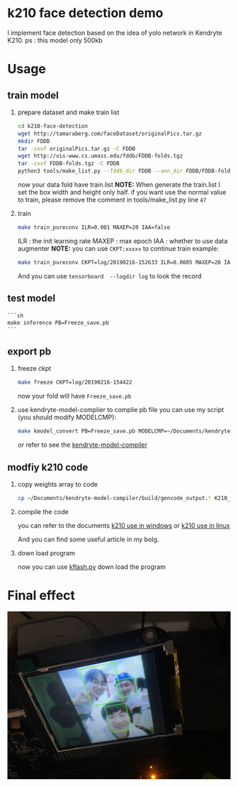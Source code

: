 # k210 face detection demo

I implement face detection based on the idea of ​​yolo network in Kendryte K210. ps : this model only 500kb


# Usage

## train model

1. prepare dataset and make train list

    ```sh
    cd k210-face-detection
    wget http://tamaraberg.com/faceDataset/originalPics.tar.gz
    mkdir FDDB
    tar -zxvf originalPics.tar.gz -C FDDB
    wget http://vis-www.cs.umass.edu/fddb/FDDB-folds.tgz
    tar -zxvf FDDB-folds.tgz -C FDDB
    python3 tools/make_list.py --fddb_dir FDDB --ann_dir FDDB/FDDB-folds
    ```
    now your data fold have train.list
    **NOTE:**  When generate the train.list I set the box width and height only half. if you want use the normal value to train, please remove the comment in tools/make_list.py line `47`
    
2. train 
   
    ```sh
    make train_pureconv ILR=0.001 MAXEP=20 IAA=false
    ```
    ILR   : the init learning rate
    MAXEP : max epoch
    IAA   : whether to use data augmenter
    **NOTE:** you can use `CKPT:xxxxx` to continue train
    example:
    ```sh
    make train_pureconv CKPT=log/20190216-152633 ILR=0.0005 MAXEP=20 IAA=true
    ```
    
    And you can use `tensorboard  --logdir log` to look the record
    
## test model
    ```sh
    make inference PB=Freeze_save.pb
    ```


## export pb

1.  freeze ckpt

    ```sh
    make freeze CKPT=log/20190216-154422 
    ```
    now your fold will have `Freeze_save.pb`

2.  use kendryte-model-complier to complie pb file
    you can use my script (you should modify MODELCMP):
    ```sh
    make kmodel_convert PB=Freeze_save.pb MODELCMP=~/Documents/kendryte-model-compiler
    ```
    or refer to see the [kendryte-model-compiler](https://github.com/kendryte/kendryte-model-compiler)

##  modfiy k210 code

1.  copy weights array to code

    ```sh
    cp ~/Documents/kendryte-model-compiler/build/gencode_output.* K210_code/
    ```
    
2.  compile the code

    you can refer to the documents [k210 use in windows](https://zhen8838.github.io/2018/11/02/k210-windows/) or [k210 use in linux](https://zhen8838.github.io/2018/10/31/k210%E4%B8%8A%E6%89%8B/)
    
    And you can find some useful article in my bolg.

3.  down load program

    now you can use [kflash.py](https://github.com/kendryte/kflash.py) down load the program
    

# Final effect

![We play together at the skating rink](data/1.jpg)   